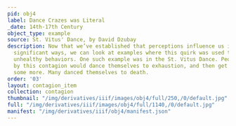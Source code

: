 ```yaml
---
pid: obj4
label: Dance Crazes was Literal
_date: 14th-17th Century
object_type: example
source: St. Vitus' Dance, by David Dzubay
description: Now that we’ve established that perceptions influence us in psychologically
  significant ways, we can look at examples where this quirk was used to propagate
  unhealthy behaviors. One such example was in the St. Vitus Dance. People affected
  by this contagion would dance themselves to exhaustion, and then get up to dance
  some more. Many danced themselves to death.
order: '03'
layout: contagion_item
collection: contagion
thumbnail: "/img/derivatives/iiif/images/obj4/full/250,/0/default.jpg"
full: "/img/derivatives/iiif/images/obj4/full/1140,/0/default.jpg"
manifest: "/img/derivatives/iiif/obj4/manifest.json"
---
```

